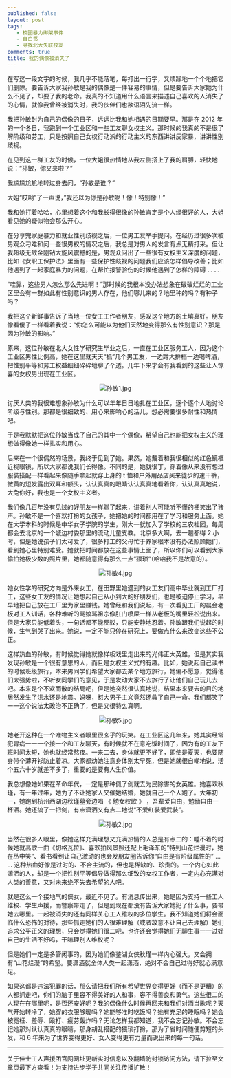 ```yaml
---
published: false
layout: post
tags: 
   - 校园暴力绑架事件
   - 自白书
   - 寻找北大失联校友
comments: true
title: 我的偶像被消失了
---
```


在写这一段文字的时候，我几乎不能落笔，每打出一行字，又烦躁地一个个地把它们删除。要告诉大家我孙敏是我的偶像是一件容易的事情，但是要告诉大家她为什么不见了，却要了我的老命。我真的不知道用什么语言来描述自己喜欢的人消失了的心情，就像我曾经被消失时，我的伙伴们也欲语泪先流一样。

我把孙敏封为自己的偶像的日子，远远比我和她相遇的日期要早。那是在 2012 年的一个冬日，我跑到一个工业区和一些工友聊女权主义。那时候的我真的不是很了解阶级和劳工，只是按照自己女权行动派的行动主义的东西讲讲反家暴，讲讲性别歧视。

在见到这一群工友的时候，一位大姐很热情地从我左侧搭上了我的肩膊，轻快地说：“孙敏，你又来啦？”

我尴尴尬尬地转过身去问，“孙敏是谁？”

大姐“哎哟”了一声说，”我还以为你是孙敏呢！像！特别像！”

我和她打着哈哈，心里想着这个和我长得很像的孙敏肯定是个人缘很好的人，大姐看见她的疑似物会那么开心。

在分享完家庭暴力和就业性别歧视之后，一位男工友举手提问。在经历过很多次被男观众刁难和问一些很男权的情况之后，我总是对男人的发言有点无精打采。但让我超级无敌金刚钻大旋风震撼的是，男观众问出了一些很有女权主义深度的问题，比如《女职工保护法》里面有一些保护性歧视的问题我们应该怎样倡导改善；比如他遇到了一起家庭暴力的问题，在帮忙报警验伤的时候他遇到了怎样的障碍 … … 

“哇靠，这些男人怎么那么先进啊！”那时候的我根本没办法想象在破破烂烂的工业区里会有一群如此有性别意识的男人存在，他们哪儿来的？地里种的吗？有种子吗？

我把这个新鲜事告诉了当地一位女工工作者朋友，感叹这个地方的土壤真好。朋友像看傻子一样看着我说：“你怎么可能以为他们天然地变得那么有性别意识？那是因为孙敏的影响。”

原来，这位孙敏在北大女性学研究生毕业之后，一直在工业区服务工人，因为这个工业区男性比例高，她在这里就天天“抓”几个男工友，一边蹲大排档一边喝啤酒，把性别平等和劳工权益细细碎碎地聊了个透。几年下来才会有我看到的这些让人惊喜的女权男出现在工业区。 

<p align="center"><img src="https://i.loli.net/2018/11/14/5bebee34623e9.jpg" alt="孙敏1.jpg" title="孙敏1.jpg" /></p>

讨厌人类的我很难想象孙敏为什么可以年年日日地扎在工业区，逐个逐个人地讨论阶级与性别。那都是很细致的、用心来影响心的活儿，想必需要很多耐性和热情吧。

于是我默默把这位孙敏当成了自己的其中一个偶像，希望自己也能把女权主义的理想做得像她一样扎实和用心。

后来在一个很偶然的场景，我终于见到了她。果然，她戴着和我很相似的红色镜框近视眼镜，所以大家都说我们长得像。不同的是，她就很丁，穿着像从来没有想过服装搭配一样看起来像随手拿起就穿上身的 t 恤和户外用品店买来徒步的速干裤，微黄的短发露出双耳和额头，认认真真的眼睛认认真真地看着你，认认真真地说，大兔你好，我也是一个女权主义者。

我们像几百年没有见过的好朋友一样聊了起来，讲着别人可能听不懂的梗笑出了猪声。孙敏不是一个喜欢打扮的女孩子，她把她的时间都用在了学习和服务上面。她在大学本科的时候是中华女子学院的学生，刚大一就加入了学校的三农社团，每周都会去北京的一个城边村委那里的流动儿童支教。北京多大啊，去一趟都得 2 小时，但是她说孩子们太可爱了，很多打工的父母忙于养家根本没有办法照顾她们，看到她心里特别难受。她就把时间都放在这些事情上面了，所以你们可以看到大家偷拍她极少数的照片里，她都随意得有那么一点“猥琐“（哈哈我不是故意的）。

<p align="center"><img src="https://i.loli.net/2018/11/14/5bebee42456f3.jpg" alt="孙敏4.jpg" title="孙敏4.jpg" /></p>

她女性学的研究方向是外来女工，在田野里她遇到的女工友们高中毕业就到工厂打工，这些女工友的情况让她想起自己从小到大的好朋友们，也是被迫停止学习，早早地把自己放在工厂里为家里赚钱。她曾经和我们说起，有一次看见工厂的晨会老板对工人训话，各种难听的骂娘骂祖宗像肛门喷屎一样从老板的嘴里轻松说出来。但是大家只能低着头，一句话都不能反驳，只能安静地忍着。孙敏跟我们说起的时候，生气到哭了出来。她说，一定不能只停在研究上，要做点什么来改变这些不公正。

这样热血的孙敏，有时候觉得她就像样板戏里走出来的光伟正大英雄，但是其实我发现孙敏是一个很有意思的人，而且是女权主义式的有趣。比如，她说起自己读书的时候班级旅行，本来男同学们希望大家都去某个地方旅行，她偏不愿意，觉得他们太强势啦，不听女同学们的意见，于是发动大家不去旅行了让他们自己玩儿去吧。本来是个不欢而散的结局吧，但是她突然很认真地说，结果本来要去的目的地居然发生了洪水还是地震。妈呀，怼大男子主义竟然还救了自己一命。我们都笑了一一这个说法太政治不正确了，但是又很特么真啊。

<p align="center"><img src="https://i.loli.net/2018/11/14/5bebee420ff2b.jpg" alt="孙敏5.jpg" title="孙敏5.jpg" /></p>

她老开这种在一个唯物主义者眼里很玄乎的玩笑。在工业区这几年来，她其实经常犯胃病一一一个接一个和工友聊天，有时候就不在意吃饭时间了，因为有的工友下班时间太短，她也就经常熬夜。一来二去，身体就更不好了，即使是夏天，也要随身带个薄开衫防止着凉。大家都劝她注意身体别太早死，但是她就很自嘲地说，活个五六十岁就差不多了，重要的是要有人生价值。

我总想像她如果在革命年代，一定是那种佩了剑就去为民除害的女英雄。她喜欢秋瑾，有一年过年，她为了不让她家人又催她结婚，她就自己一个人跑了。大年初一，她跑到杭州西湖边秋瑾墓旁边唱 《 勉女权歌 》 ，吾辈爱自由，勉励自由一杯酒。她还搞了一把剑，有点潇洒又有点二地说“不爱红装爱武装”。

<p align="center"><img src="https://i.loli.net/2018/11/14/5bebee337a357.jpg" alt="孙敏2.jpg" title="孙敏2.jpg" /></p>

当然在很多人眼里，像她这样充满理想又充满热情的人总是有点二的：睡不着的时候她就高歌一曲《切格瓦拉》、喜欢拍风景照还配上毛泽东的“特到山花烂漫时，她在丛中笑”、看书看到让自己激动的也会发朋友圈告诉你“自由是有阶级属性的” … … 这种热血好像是过时的、不合主流的，但也是稀缺的、珍贵的。一个内心如此潇洒的人，却是一个把性别平等倡导做得那么细致的女权工作者，一定内心充满对人类的善意，又对未来绝不失去希望的人吧。

就是这么一个接地气的侠女，最近不见了。有消息传出来，她是因为支持一些工人维权、学生声援，而警察带走了，但是到现在都没有告诉大家她犯了什么事，要带她去哪里。一起被消失的还有同样关心工人维权的多位学生。我不知道她们将会面临什么恐怖的对待，那些抓走她们的人很难理解（或者故意不让自己去理解）她们追求公平正义的理想，只会觉得她们很二吧，也许还会觉得她们无聊生事一一过好自己的生活不好吗，干嘛理别人维权呢？

但是她们一定是多管闲事的，因为她们像鉴湖女侠秋瑾一样内心强大，又会拥有“山花烂漫”的希望。要潇洒就全体人类一起潇洒，绝对不会自己过得好就心满意足。

如果这都是违法犯罪的话，那么请把我们所有希望世界变得更好（而不是更糟）的人都抓走吧，你们的脑子里容不得美好的人和事，容不得善良和勇气。这些很二的人现在在哪里呢，是否还安好呢？我的偶像什么时候再回来和我们对酒当歌呢？天气开始转冷了，她穿的衣服够暖吗？她能够准时吃饭吗？她有充足的睡眠吗？她会被冤枉、羞辱、殴打、疲劳轰炸吗？无论怎样我都知道，我不会忘记孙敏。不会忘记她那对认认真真的眼睛，那身胡乱搭配的猥琐打扮，那为了省时间随便剪短的头发，和 6 年来为了世界变得更好、女人变得更有力量而说出来的每一句话。

---
关于佳士工人声援团官网网址更新实时信息以及翻墙防封锁访问方法，请下拉至文章页最下方查看！为支持进步学子共同关注传播扩散！
